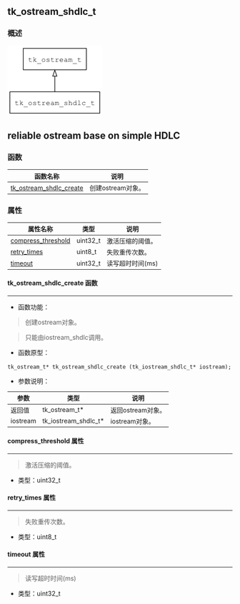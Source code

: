## tk\_ostream\_shdlc\_t
### 概述
![image](images/tk_ostream_shdlc_t_0.png)

reliable ostream base on simple HDLC
----------------------------------
### 函数
<p id="tk_ostream_shdlc_t_methods">

| 函数名称 | 说明 | 
| -------- | ------------ | 
| <a href="#tk_ostream_shdlc_t_tk_ostream_shdlc_create">tk\_ostream\_shdlc\_create</a> | 创建ostream对象。 |
### 属性
<p id="tk_ostream_shdlc_t_properties">

| 属性名称 | 类型 | 说明 | 
| -------- | ----- | ------------ | 
| <a href="#tk_ostream_shdlc_t_compress_threshold">compress\_threshold</a> | uint32\_t | 激活压缩的阈值。 |
| <a href="#tk_ostream_shdlc_t_retry_times">retry\_times</a> | uint8\_t | 失败重传次数。 |
| <a href="#tk_ostream_shdlc_t_timeout">timeout</a> | uint32\_t | 读写超时时间(ms) |
#### tk\_ostream\_shdlc\_create 函数
-----------------------

* 函数功能：

> <p id="tk_ostream_shdlc_t_tk_ostream_shdlc_create">创建ostream对象。

> 只能由iostream_shdlc调用。

* 函数原型：

```
tk_ostream_t* tk_ostream_shdlc_create (tk_iostream_shdlc_t* iostream);
```

* 参数说明：

| 参数 | 类型 | 说明 |
| -------- | ----- | --------- |
| 返回值 | tk\_ostream\_t* | 返回ostream对象。 |
| iostream | tk\_iostream\_shdlc\_t* | iostream对象。 |
#### compress\_threshold 属性
-----------------------
> <p id="tk_ostream_shdlc_t_compress_threshold">激活压缩的阈值。

* 类型：uint32\_t

#### retry\_times 属性
-----------------------
> <p id="tk_ostream_shdlc_t_retry_times">失败重传次数。

* 类型：uint8\_t

#### timeout 属性
-----------------------
> <p id="tk_ostream_shdlc_t_timeout">读写超时时间(ms)

* 类型：uint32\_t

